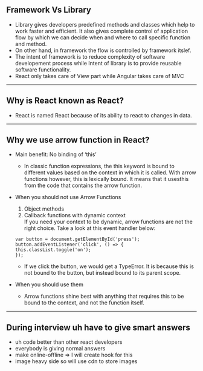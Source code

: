 ## Framework Vs Library

- Library gives  developers predefined methods and classes which help to work faster and efficient. It also gives complete control of application flow by which we can decide when and where to call specific function and method.
- On other hand, in framework the flow is controlled by framework itslef.
- The intent of framework is to reduce  complexity of software developement process while Intent of library is to provide reusable software functionality.
- React only takes care of View part while Angular takes care of MVC
---
## Why is React known as React?
- React is named React because of its ability to react to changes in data.
---
## Why we use arrow function in React?
- Main benefit: No binding of ‘this’
    - In classic function expressions, the this keyword is bound to different values based on the context in which it is called. With arrow functions however, this is lexically bound. It means that it usesthis from the code that contains the arrow function.
- When you should not use Arrow Functions
    1. Object methods
    2. Callback functions with dynamic context\
    If you need your context to be dynamic, arrow functions are not the right choice. Take a look at this event handler below:
    ```
    var button = document.getElementById('press');
    button.addEventListener('click', () => {
    this.classList.toggle('on');
    });
    ```
    - If we click the button, we would get a TypeError. It is because this is not bound to the button, but instead bound to its parent scope.

- When you should use them
    - Arrow functions shine best with anything that requires this to be bound to the context, and not the function itself.

---

## During interview uh have to give smart answers
- uh code better than other react developers
- everybody is giving normal answers
- make online-offline => I will create hook for this
- image heavy side so will use cdn to store images